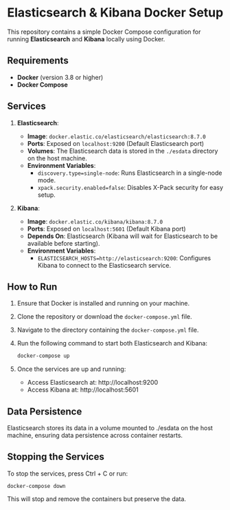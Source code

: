 # Elasticsearch & Kibana Docker Setup

This repository contains a simple Docker Compose configuration for running **Elasticsearch** and **Kibana** locally using Docker. 

## Requirements

- **Docker** (version 3.8 or higher)
- **Docker Compose**

## Services

1. **Elasticsearch**:
   - **Image**: `docker.elastic.co/elasticsearch/elasticsearch:8.7.0`
   - **Ports**: Exposed on `localhost:9200` (Default Elasticsearch port)
   - **Volumes**: The Elasticsearch data is stored in the `./esdata` directory on the host machine.
   - **Environment Variables**:
     - `discovery.type=single-node`: Runs Elasticsearch in a single-node mode.
     - `xpack.security.enabled=false`: Disables X-Pack security for easy setup.

2. **Kibana**:
   - **Image**: `docker.elastic.co/kibana/kibana:8.7.0`
   - **Ports**: Exposed on `localhost:5601` (Default Kibana port)
   - **Depends On**: Elasticsearch (Kibana will wait for Elasticsearch to be available before starting).
   - **Environment Variables**:
     - `ELASTICSEARCH_HOSTS=http://elasticsearch:9200`: Configures Kibana to connect to the Elasticsearch service.

## How to Run

1. Ensure that Docker is installed and running on your machine.
2. Clone the repository or download the `docker-compose.yml` file.
3. Navigate to the directory containing the `docker-compose.yml` file.
4. Run the following command to start both Elasticsearch and Kibana:

   ```bash
   docker-compose up 
   ```
5. Once the services are up and running:
   - Access Elasticsearch at: http://localhost:9200
   - Access Kibana at: http://localhost:5601


## Data Persistence
Elasticsearch stores its data in a volume mounted to ./esdata on the host machine, ensuring data persistence across container restarts.

## Stopping the Services
To stop the services, press Ctrl + C or run:
``` 
docker-compose down
```
This will stop and remove the containers but preserve the data.

